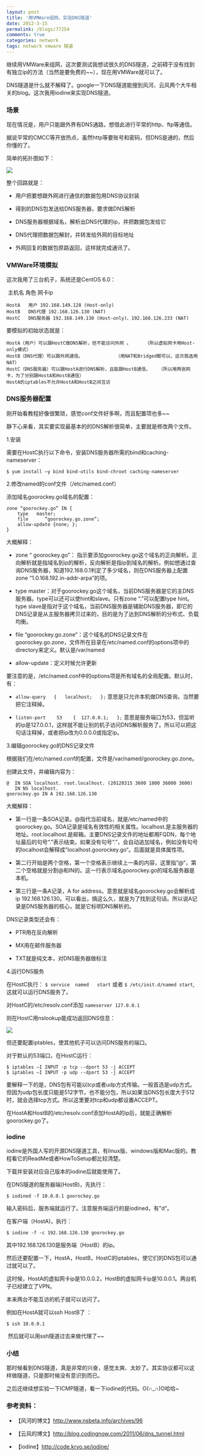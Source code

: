 ```yaml
---
layout: post
title: '用VMWare组网，实验DNS隧道'
date: 2012-3-15
permalink: /blogs/77254
comments: true
categories: network
tags: network vmware 隧道
---
```


继续用VMWare来组网，这次要测试我想试很久的DNS隧道，之前碍于没有找到有独立ip的方法（当然是要免费的~~），现在用VMWare就可以了。

DNS隧道是什么就不解释了。google一下DNS隧道能搜到风河、云风两个大牛相关的blog。这次我用iodine来实现DNS隧道。

### 场景 
现在情况是，用户只能跟外界有DNS通路，想借此进行平常的http、ftp等通信。

据说平常的CMCC等开放热点，虽然http等要账号和密码，但DNS是通的，然后你懂的了。

简单的拓扑图如下：

![](http://www.goorockey.com/uploads/2012/03/image_thumb2.png)

整个回路就是：

- 用户把要想跟外网进行通信的数据包用DNS协议封装

- 得到的DNS包发送给DNS服务器，要求做DNS解析

- DNS服务器根据域名，解析出DNS代理的ip，并把数据包发给它

- DNS代理把数据包解封，并转发给外网的目标地址

- 外网回复的数据包原路返回，这样就完成通讯了。
 
### VMWare环境模拟

这次我用了三台机子，系统还是CentOS 6.0：

 主机名 角色 网卡ip

    HostA   用户 192.168.149.128 (Host-only)
    HostB   DNS代理 192.168.126.130 (NAT)
    HostC   DNS服务器 192.168.149.130 (Host-only)、192.168.126.233 (NAT)

要模拟的初始状态就是：

	HostA（用户）可以跟HostC做DNS解析，但不能访问外网 。     （所以虚拟网卡用Host-only模式）
	HostB（DNS代理）可以跟外网通信。            （用NAT和Bridged都可以，这次我选用NAT）
	HostC（DNS服务器）可以跟HostA进行DNS解析，且能跟HostB通信。   （所以用两张网卡，为了分别跟HostA和HostB通信）
	HostA的iptables不允许HostA和HostB之间互访

### DNS服务器配置

刚开始看教程好像很繁琐，感觉conf文件好多啊，而且配置项也多~~

静下心来看，其实要实现最基本的的DNS解析很简单，主要就是修改两个文件。

1.安装

需要在HostC执行以下命令，安装DNS服务器所需的bind和caching-nameserver：

    $ yum install –y bind bind-utils bind-chroot caching-nameserver

2.修改named的conf文件（/etc/named.conf）

添加域名goorockey.go域名的配置：

    zone “goorockey.go” IN {
        type   master;
        file      “goorockey.go.zone”;
        allow-update {none; };
    }

大概解释：

- zone “ goorockey.go”： 指示要添加goorockey.go这个域名的正向解析。正向解析就是指域名到ip的解析，反向解析是指ip到域名的解析。例如想通过查询DNS服务器，知道192.168.0.1判定了多少域名，则在DNS服务器上配置zone “1.0.168.192.in-addr-arpa”的项。

- type master：对于goorockey.go这个域名，当前DNS服务器是它的主DNS服务器。type可以还可以使hint和slave。只有zone “.”可以配置type hint。type slave是指对于这个域名，当前DNS服务器是辅助DNS服务器，即它的DNS记录是从主服务器拷贝过来的，目的是为了达到DNS解析的分布式、负载均衡。

- file “goorockey.go.zone”：这个域名的DNS记录文件在goorockey.go.zone，文件所在目录在/etc/named.conf的options项中的directory来定义。默认是/var/named

- allow-update：定义时候允许更新

要注意的是，/etc/named.conf中的options项是所有域名的全局配置。默认时，有：

- `allow-query   {   localhost;   };` 意思是只允许本机做DNS查询，当然要把它注释掉。

- `listen-port    53    {  127.0.0.1;   };` 意思是服务端口为53，但监听的ip是127.0.0.1，这样就不能让别的机子访问DNS解析服务了。所以可以把这句话注释掉，或者把ip改为0.0.0.0或指定ip。

3.编辑goorockey.go的DNS记录文件

根据我们在/etc/named.conf的配置，文件是/var/named/goorockey.go.zone。

创建此文件，并编辑内容为：

    @  IN SOA localhost. root.localhost. (20120315 3600 1800 36000 3600)
       IN NS localhost.
    goorockey.go IN A 192.168.126.130

大概解释：

- 第一行是一条SOA记录。@指代当前域名，就是/etc/named中的goorockey.go。SOA记录是域名有效性的相关属性。localhost.是主服务器的地址。root.localhost.是邮箱。主要DNS记录文件的地址都用FQDN，每个地址最后的句号“.”表示结束。如果没有句号“.”，会自动追加域名，例如没有句号的localhost会解释成”localhost.goorockey.go“。后面就是具体属性项。

- 第二行开始是两个空格，第一个空格表示继续上一条的内容，这里指”@“，第二个空格就是分割@和IN的。这一行表示域名goorockey.go的域名服务器是本机。

- 第三行是一条A记录，A for address。意思就是域名goorockey.go会解析成ip 192.168.126.130。可以看出，搞这么久，就是为了找到这句话。所以说A记录是DNS服务器的核心，就是它标明DNS解析的。

DNS记录类型还会有：

- PTR用在反向解析

- MX用在邮件服务器

- TXT就是纯文本，对DNS服务器做标注

4.运行DNS服务

在HostC执行： `$ service  named   start` 或者 `$ /etc/init.d/named start`,这就可以运行DNS服务了。

对HostC的/etc/resolv.conf添加 `nameserver 127.0.0.1`

则在HostC用nslookup能成功返回DNS信息：

![](http://www.goorockey.com/uploads/2012/03/20594453_thumb.png)

但还要配置iptables，使其他机子可以访问DNS服务的端口。

对于默认的53端口，在HostC运行：

    $ iptables –I INPUT -p tcp --dport 53 -j ACCEPT
    $ iptables –I INPUT -p udp --dport 53 -j ACCEPT

要解释一下的是，DNS包有可能以tcp或者udp方式传输。一般首选是udp方式。但因为udp包长度只能是512字节，也不能分包，所以如果当DNS包长度大于512时，就会选择tcp方式。所以这里要对tcp和udp都设置ACCEPT。

在HostA和HostB的/etc/resolv.conf添加HostA的ip后，就能正确解析goorockey.go了。

### iodine

iodine是外国人写的开源DNS隧道工具，有linux版、windows版和Mac版的。教程看它的ReadMe或者HowToSetup都比较清楚。

下载并安装对应自己版本的iodine后就能使用了。

在DNS隧道的服务器端(HostB)，先执行：

    $ iodined -f 10.0.0.1 goorockey.go

输入密码后，服务端就运行了。注意服务端运行的是iodined，有”d“。

在客户端（HostA)，执行：

    $ iodine -f -c 192.168.126.130 goorockey.go

其中192.168.126.130是服务端（HostB）的ip。

然后还要配置一下，HostA，HostB，HostC的iptables，使它们的DNS包可以通过就可以了。

这时候，HostA的虚拟网卡ip是10.0.0.2，HostB的虚拟网卡ip是10.0.0.1。两台机子已经建立了VPN。

本来两台不能互访的机子就可以访问了。

例如在HostA就可以ssh HostB了 ：

    $ ssh 10.0.0.1

 然后就可以用ssh隧道过去来做代理了~~

### 小结

那时候看到DNS隧道，真是非常的兴奋，感觉太爽、太妙了。其实协议都可以这样做隧道，只是那时候没有意识到而已。

之后还继续想实验一下ICMP隧道，看一下iodine的代码。O(∩_∩)O哈哈~

### 参考资料：

- 【风河的博文】<http://www.nsbeta.info/archives/96>

- 【云风的博文】<http://blog.codingnow.com/2011/06/dns_tunnel.html>

- 【iodine】<http://code.kryo.se/iodine/>

